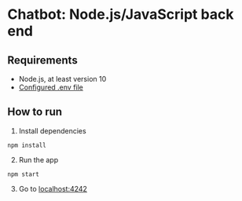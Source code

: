 # Chatbot: Node.js/JavaScript back end

## Requirements

- Node.js, at least version 10
- [Configured .env file](../../README.md)

## How to run

1. Install dependencies

```
npm install
```

2. Run the app

```
npm start
```

3. Go to [localhost:4242](http://localhost:4242)
